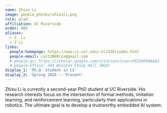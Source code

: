 ```yaml
---
name: Zhixu Li
image: people_photos/zhixuli.png
role: grad
affiliation: UC Riverside
order: 000
aliases:
  - Z. Li
  - Z Li
links:
  people-homepage: https://www.cs.ucr.edu/~zli538/index.html
  people-email: calt2008lzx@gmail.com
  # people-gs: https://scholar.google.com/citations?user=P6I5HF8AAAAJ
  # people-office: 344 Winston Chung Hall (WCH)
display_1: 'Ph.D. Student in CS'
display_2: 'Spring 2024 -- Present'
---
```


Zhixu Li is currently a second-year PhD student at UC Riverside. His research interests focus on the intersection of formal methods, imitation learning, and reinforcement learning, particularly their applications in robotics. The ultimate goal is to develop a trustworthy embedded AI system.